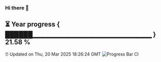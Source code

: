 ### Hi there 👋
⏳ Year progress { ██████▁▁▁▁▁▁▁▁▁▁▁▁▁▁▁▁▁▁▁▁▁▁▁▁ } 21.58 %
---
⏰ Updated on Thu, 20 Mar 2025 18:26:24 GMT
![Progress Bar CI](https://github.com/liununu/liununu/workflows/Progress%20Bar%20CI/badge.svg)
